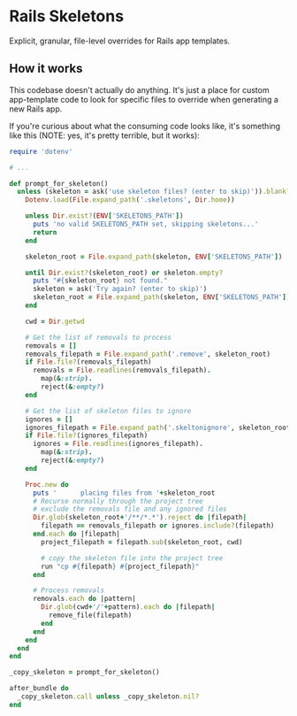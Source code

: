 # Rails Skeletons

Explicit, granular, file-level overrides for Rails app templates.

## How it works

This codebase doesn't actually do anything. It's just a place for custom app-template code to look for specific files to override when generating a new Rails app.

If you're curious about what the consuming code looks like, it's something like this (NOTE: yes, it's pretty terrible, but it works):

```ruby
require 'dotenv'

# ...

def prompt_for_skeleton()
  unless (skeleton = ask('use skeleton files? (enter to skip)')).blank?
    Dotenv.load(File.expand_path('.skeletons', Dir.home))

    unless Dir.exist?(ENV['SKELETONS_PATH'])
      puts 'no valid SKELETONS_PATH set, skipping skeletons...'
      return
    end

    skeleton_root = File.expand_path(skeleton, ENV['SKELETONS_PATH'])

    until Dir.exist?(skeleton_root) or skeleton.empty?
      puts "#{skeleton_root} not found."
      skeleton = ask('Try again? (enter to skip)')
      skeleton_root = File.expand_path(skeleton, ENV['SKELETONS_PATH'])
    end

    cwd = Dir.getwd

    # Get the list of removals to process
    removals = []
    removals_filepath = File.expand_path('.remove', skeleton_root)
    if File.file?(removals_filepath)
      removals = File.readlines(removals_filepath).
        map(&:strip).
        reject(&:empty?)
    end

    # Get the list of skeleton files to ignore
    ignores = []
    ignores_filepath = File.expand_path('.skeltonignore', skeleton_root)
    if File.file?(ignores_filepath)
      ignores = File.readlines(ignores_filepath).
        map(&:strip).
        reject(&:empty?)
    end

    Proc.new do
      puts '      placing files from '+skeleton_root
      # Recurse normally through the project tree
      # exclude the removals file and any ignored files
      Dir.glob(skeleton_root+'/**/*.*').reject do |filepath|
        filepath == removals_filepath or ignores.include?(filepath)
      end.each do |filepath|
        project_filepath = filepath.sub(skeleton_root, cwd)

        # copy the skeleton file into the project tree
        run "cp #{filepath} #{project_filepath}"
      end

      # Process removals
      removals.each do |pattern|
        Dir.glob(cwd+'/'+pattern).each do |filepath|
          remove_file(filepath)
        end
      end
    end
  end
end

_copy_skeleton = prompt_for_skeleton()

after_bundle do
  _copy_skeleton.call unless _copy_skeleton.nil?
end
```
